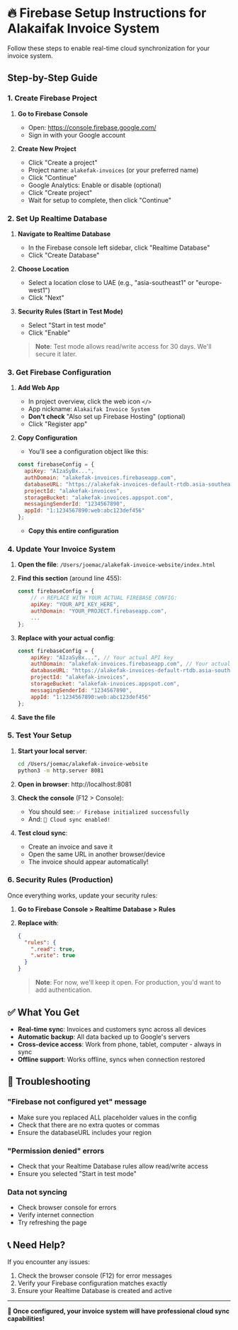 # 🔥 Firebase Setup Instructions for Alakaifak Invoice System

Follow these steps to enable real-time cloud synchronization for your invoice system.

## Step-by-Step Guide

### 1. Create Firebase Project

1. **Go to Firebase Console**
   - Open: https://console.firebase.google.com/
   - Sign in with your Google account

2. **Create New Project**
   - Click "Create a project"
   - Project name: `alakefak-invoices` (or your preferred name)
   - Click "Continue"
   - Google Analytics: Enable or disable (optional)
   - Click "Create project"
   - Wait for setup to complete, then click "Continue"

### 2. Set Up Realtime Database

1. **Navigate to Realtime Database**
   - In the Firebase console left sidebar, click "Realtime Database"
   - Click "Create Database"

2. **Choose Location**
   - Select a location close to UAE (e.g., "asia-southeast1" or "europe-west1")
   - Click "Next"

3. **Security Rules (Start in Test Mode)**
   - Select "Start in test mode" 
   - Click "Enable"
   
   > **Note**: Test mode allows read/write access for 30 days. We'll secure it later.

### 3. Get Firebase Configuration

1. **Add Web App**
   - In project overview, click the web icon `</>`
   - App nickname: `Alakaifak Invoice System`
   - **Don't check** "Also set up Firebase Hosting" (optional)
   - Click "Register app"

2. **Copy Configuration**
   - You'll see a configuration object like this:
   ```javascript
   const firebaseConfig = {
     apiKey: "AIzaSyBx...",
     authDomain: "alakefak-invoices.firebaseapp.com",
     databaseURL: "https://alakefak-invoices-default-rtdb.asia-southeast1.firebasedatabase.app",
     projectId: "alakefak-invoices",
     storageBucket: "alakefak-invoices.appspot.com",
     messagingSenderId: "1234567890",
     appId: "1:1234567890:web:abc123def456"
   };
   ```
   - **Copy this entire configuration**

### 4. Update Your Invoice System

1. **Open the file**: `/Users/joemac/alakefak-invoice-website/index.html`

2. **Find this section** (around line 455):
   ```javascript
   const firebaseConfig = {
       // 🔥 REPLACE WITH YOUR ACTUAL FIREBASE CONFIG:
       apiKey: "YOUR_API_KEY_HERE",
       authDomain: "YOUR_PROJECT.firebaseapp.com",
       ...
   };
   ```

3. **Replace with your actual config**:
   ```javascript
   const firebaseConfig = {
       apiKey: "AIzaSyBx...", // Your actual API key
       authDomain: "alakefak-invoices.firebaseapp.com", // Your actual domain
       databaseURL: "https://alakefak-invoices-default-rtdb.asia-southeast1.firebasedatabase.app",
       projectId: "alakefak-invoices",
       storageBucket: "alakefak-invoices.appspot.com",
       messagingSenderId: "1234567890",
       appId: "1:1234567890:web:abc123def456"
   };
   ```

4. **Save the file**

### 5. Test Your Setup

1. **Start your local server**:
   ```bash
   cd /Users/joemac/alakefak-invoice-website
   python3 -m http.server 8081
   ```

2. **Open in browser**: http://localhost:8081

3. **Check the console** (F12 > Console):
   - You should see: `✅ Firebase initialized successfully`
   - And: `🔄 Cloud sync enabled!`

4. **Test cloud sync**:
   - Create an invoice and save it
   - Open the same URL in another browser/device
   - The invoice should appear automatically!

### 6. Security Rules (Production)

Once everything works, update your security rules:

1. **Go to Firebase Console > Realtime Database > Rules**

2. **Replace with**:
   ```json
   {
     "rules": {
       ".read": true,
       ".write": true
     }
   }
   ```
   
   > **Note**: For now, we'll keep it open. For production, you'd want to add authentication.

## ✅ What You Get

- **Real-time sync**: Invoices and customers sync across all devices
- **Automatic backup**: All data backed up to Google's servers
- **Cross-device access**: Work from phone, tablet, computer - always in sync
- **Offline support**: Works offline, syncs when connection restored

## 🔧 Troubleshooting

### "Firebase not configured yet" message
- Make sure you replaced ALL placeholder values in the config
- Check that there are no extra quotes or commas
- Ensure the databaseURL includes your region

### "Permission denied" errors
- Check that your Realtime Database rules allow read/write access
- Ensure you selected "Start in test mode"

### Data not syncing
- Check browser console for errors
- Verify internet connection
- Try refreshing the page

## 📞 Need Help?

If you encounter any issues:
1. Check the browser console (F12) for error messages
2. Verify your Firebase configuration matches exactly
3. Ensure your Realtime Database is created and active

---

**🎉 Once configured, your invoice system will have professional cloud sync capabilities!**
